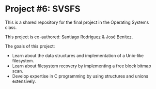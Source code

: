 # Project #6: SVSFS

This is a shared repository for the final project in the Operating Systems class. 

This project is co-authored: Santiago Rodríguez & José Benítez. 

The goals of this project:
- Learn about the data structures and implementation of a Unix-like filesystem.
- Learn about filesystem recovery by implementing a free block bitmap scan.
- Develop expertise in C programming by using structures and unions extensively.
